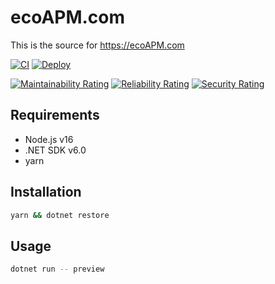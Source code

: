 # ecoAPM.com

This is the source for https://ecoAPM.com

[![CI](https://github.com/ecoAPM/ecoAPM.com/actions/workflows/CI.yml/badge.svg)](https://github.com/ecoAPM/ecoAPM.com/actions/workflows/CI.yml)
[![Deploy](https://github.com/ecoAPM/ecoAPM.com/actions/workflows/deploy.yml/badge.svg)](https://github.com/ecoAPM/ecoAPM.com/actions/workflows/deploy.yml)

[![Maintainability Rating](https://sonarcloud.io/api/project_badges/measure?project=ecoAPM_ecoAPM.com&metric=sqale_rating)](https://sonarcloud.io/summary/new_code?id=ecoAPM_ecoAPM.com)
[![Reliability Rating](https://sonarcloud.io/api/project_badges/measure?project=ecoAPM_ecoAPM.com&metric=reliability_rating)](https://sonarcloud.io/summary/new_code?id=ecoAPM_ecoAPM.com)
[![Security Rating](https://sonarcloud.io/api/project_badges/measure?project=ecoAPM_ecoAPM.com&metric=security_rating)](https://sonarcloud.io/summary/new_code?id=ecoAPM_ecoAPM.com)

## Requirements

- Node.js v16
- .NET SDK v6.0
- yarn

## Installation

```bash
yarn && dotnet restore
```

## Usage

```bash
dotnet run -- preview
```